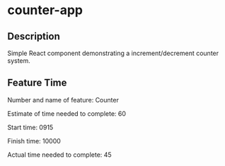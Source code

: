 # counter-app

## Description

Simple React component demonstrating a increment/decrement counter system.

## Feature Time

Number and name of feature: Counter

Estimate of time needed to complete: 60

Start time: 0915

Finish time: 10000

Actual time needed to complete: 45